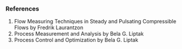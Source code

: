 ### References

1.  Flow Measuring Techniques in Steady and Pulsating Compressible Flows by Fredrik Laurantzon
2.  Process Measurement and Analysis by Bela G. Liptak
3.  Process Control and Optimization by Bela G. Liptak
